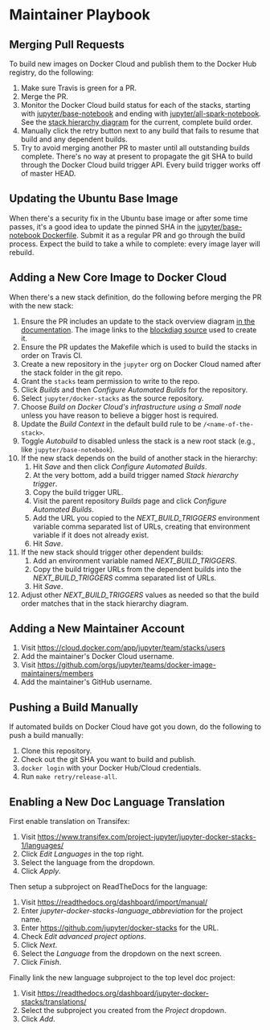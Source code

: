 # Maintainer Playbook

## Merging Pull Requests

To build new images on Docker Cloud and publish them to the Docker Hub registry, do the following:

1. Make sure Travis is green for a PR.
2. Merge the PR.
3. Monitor the Docker Cloud build status for each of the stacks, starting with [jupyter/base-notebook](https://cloud.docker.com/app/jupyter/repository/docker/jupyter/base-notebook/general) and ending with [jupyter/all-spark-notebook](https://cloud.docker.com/app/jupyter/repository/docker/jupyter/all-spark-notebook/general). See the [stack hierarchy diagram](../using/selecting.html#image-relationships) for the current, complete build order.
4. Manually click the retry button next to any build that fails to resume that build and any dependent builds.
5. Try to avoid merging another PR to master until all outstanding builds complete. There's no way at present to propagate the git SHA to build through the Docker Cloud build trigger API. Every build trigger works off of master HEAD.

## Updating the Ubuntu Base Image

When there's a security fix in the Ubuntu base image or after some time passes, it's a good idea to update the pinned SHA in the [jupyter/base-notebook Dockerfile](https://github.com/jupyter/docker-stacks/blob/master/base-notebook/Dockerfile). Submit it as a regular PR and go through the build process. Expect the build to take a while to complete: every image layer will rebuild.

## Adding a New Core Image to Docker Cloud

When there's a new stack definition, do the following before merging the PR with the new stack:

1. Ensure the PR includes an update to the stack overview diagram [in the documentation](https://github.com/jupyter/docker-stacks/blob/master/docs/using/selecting.md#image-relationships). The image links to the [blockdiag source](http://interactive.blockdiag.com/) used to create it.
2. Ensure the PR updates the Makefile which is used to build the stacks in order on Travis CI.
3. Create a new repository in the `jupyter` org on Docker Cloud named after the stack folder in the git repo.
4. Grant the `stacks` team permission to write to the repo.
5. Click *Builds* and then *Configure Automated Builds* for the repository.
6. Select `jupyter/docker-stacks` as the source repository.
7. Choose *Build on Docker Cloud's infrastructure using a Small node* unless you have reason to believe a bigger host is required.
8. Update the *Build Context* in the default build rule to be `/<name-of-the-stack>`.
9. Toggle *Autobuild* to disabled unless the stack is a new root stack (e.g., like `jupyter/base-notebook`).
10. If the new stack depends on the build of another stack in the hierarchy:
    1. Hit *Save* and then click *Configure Automated Builds*.
    2. At the very bottom, add a build trigger named *Stack hierarchy trigger*.
    3. Copy the build trigger URL.
    4. Visit the parent repository *Builds* page and click *Configure Automated Builds*.
    5. Add the URL you copied to the *NEXT_BUILD_TRIGGERS* environment variable comma separated list of URLs, creating that environment variable if it does not already exist.
    6. Hit *Save*.
11. If the new stack should trigger other dependent builds:
    1. Add an environment variable named *NEXT_BUILD_TRIGGERS*.
    2. Copy the build trigger URLs from the dependent builds into the *NEXT_BUILD_TRIGGERS* comma separated list of URLs.
    3. Hit *Save*.
12. Adjust other *NEXT_BUILD_TRIGGERS* values as needed so that the build order matches that in the stack hierarchy diagram.

## Adding a New Maintainer Account

1. Visit https://cloud.docker.com/app/jupyter/team/stacks/users
2. Add the maintainer's Docker Cloud username.
3. Visit https://github.com/orgs/jupyter/teams/docker-image-maintainers/members
4. Add the maintainer's GitHub username.

## Pushing a Build Manually

If automated builds on Docker Cloud have got you down, do the following to push a build manually:

1. Clone this repository.
2. Check out the git SHA you want to build and publish.
3. `docker login` with your Docker Hub/Cloud credentials.
4. Run `make retry/release-all`.

## Enabling a New Doc Language Translation

First enable translation on Transifex:

1. Visit https://www.transifex.com/project-jupyter/jupyter-docker-stacks-1/languages/
2. Click *Edit Languages* in the top right.
3. Select the language from the dropdown.
4. Click *Apply*.

Then setup a subproject on ReadTheDocs for the language:

1. Visit https://readthedocs.org/dashboard/import/manual/
2. Enter *jupyter-docker-stacks-language_abbreviation* for the project name.
3. Enter https://github.com/jupyter/docker-stacks for the URL.
4. Check *Edit advanced project options*.
5. Click *Next*.
6. Select the *Language* from the dropdown on the next screen.
7. Click *Finish*.

Finally link the new language subproject to the top level doc project:

1. Visit https://readthedocs.org/dashboard/jupyter-docker-stacks/translations/
2. Select the subproject you created from the *Project* dropdown.
3. Click *Add*.
